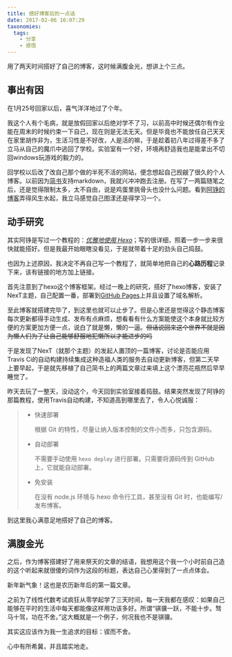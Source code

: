 ```yaml
---
title: 搭好博客后的一点话
date: 2017-02-06 16:07:29
taxonomies:
  tags:
    - 分享
    - 感悟
---
```




用了两天时间搭好了自己的博客，这时候满腹金光，想讲上个三点。

<!--more-->

## 事出有因

在1月25号回家以后，喜气洋洋地过了个年。

我这个人有个毛病，就是放假回家以后绝对学不了习，以前高中时候还偶尔有作业能在周末的时候约束一下自己，现在则是无法无天。但是毕竟也不能放任自己天天在家里胡作非为，生活习性是不好改，人是活的嘛，于是趁着初八年过得差不多了立马从自己的魔爪中逃回了学校。实验室有一个好，环境再舒适我也是能拿出不切回windows玩游戏的毅力的。

回学校以后改了改自己那个做的半死不活的网站，便念想起自己觊觎了很久的个人博客。以前因为[简书](http://www.jianshu.com/)支持markdown，我就兴冲冲跑去注册。在写了一两篇随笔之后，还是觉得限制太多，太不自由，说是鸡蛋里挑骨头也没什么问题。看到[阿铮的博客](https://zccz14.com/)弄得风生水起，我立马感觉自己图漾还是得学习一个。

## 动手研究

其实阿铮是写过一个教程的：[*优雅地使用 Hexo*](https://zccz14.com/2016/12/30/%E4%BC%98%E9%9B%85%E5%9C%B0%E4%BD%BF%E7%94%A8Hexo/)；写的很详细，照着一步一步来很快就能搭好。但是我最开始眼瞎没看见，于是就带着十足的劲头自己捣鼓。

也因为上述原因，我决定不再自己写一个教程了，就简单地把自己的**心路历程**记录下来，该有链接的地方加上链接。

首先注意到了hexo这个博客框架。经过一晚上的研究，搭好了hexo博客，安装了NexT主题，自己配置一番，部署到[GitHub Pages](https://pages.github.com/)上并且设置了域名解析。

至此博客就搭建完毕了，到这里也就可以止步了。但是心里还是觉得这个静态博客每次更新都得手动生成、发布有点麻烦，想看看有什么方案能使这个本身就比较方便的方案更加方便一点，说白了就是懒，懒的一逼。~~但话说回来这个世界不就是因为懒人们为了让自己能够舒服地犯懒所以才能进步的吗~~

于是发现了NexT（就那个主题）的发起人置顶的一篇博客，讨论是否能应用Travis Ci的自动构建持续集成这种造福人类的服务去自动更新博客，但第二天早上要早起，于是就先移植了自己简书上的两篇文章过来填上这个漂亮花瓶然后早早睡觉了。

昨天去玩了一整天，没动这个，今天回到实验室接着捣鼓。结果突然发现了阿铮的那篇教程，使用Travis自动构建，不知道高到哪里去了，令人心悦诚服：

> - 快速部署
>
>   根据 Git 的特性，尽量让纳入版本控制的文件小而多，只包含源码。
>
> - 自动部署
>
>   不需要手动使用 `hexo deploy` 进行部署。只需要将源码传到 GitHub 上，它就能自动部署。
>
> - 免安装
>
>   在没有 node.js 环境与 hexo 命令行工具，甚至没有 Git 时，也能编写/发布博客。

到这里我心满意足地搭好了自己的博客。

## 满腹金光 

之后，作为博客搭建好了用来祭天的文章的结语，我想用这个我一个小时前自己造的这个听起来就很傻的词作为这段的标题，表达自己心里得到了一点点体会。

新年新气象！这也是农历新年后的第一篇文章。

之前为了线性代数考试疯狂从零学起学了三天时间，每一天我都在感叹：如果自己能够在平时的生活中每天都能像这样用功该多好。所谓“骐骥一跃，不能十步。驽马十驾，功在不舍。”这大概就是一个例子，何况我也不是骐骥。

其实这应该作为我一生追求的目标：锲而不舍。

心中有所希冀，并且踏实地走。